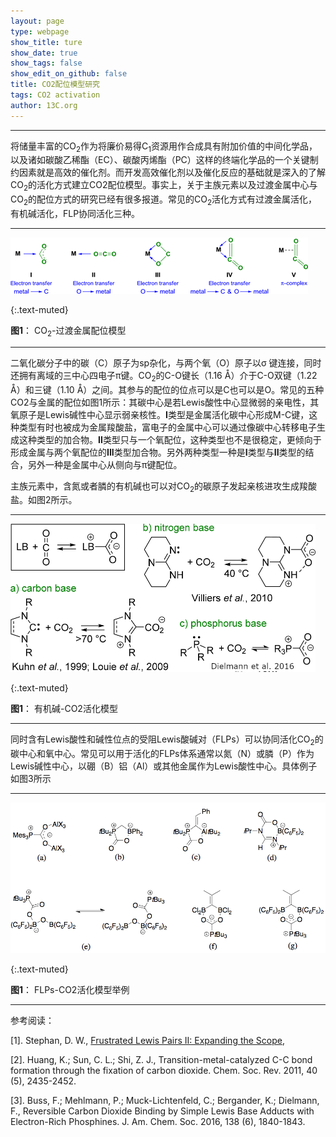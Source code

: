 ```yaml
---
layout: page
type: webpage
show_title: ture
show_date: true
show_tags: false
show_edit_on_github: false
title: CO2配位模型研究
tags: CO2 activation
author: 13C.org
---
```



-----

将储量丰富的CO<sub>2</sub>作为将廉价易得C<sub>1</sub>资源用作合成具有附加价值的中间化学品，以及诸如碳酸乙稀酯（EC）、碳酸丙烯酯（PC）这样的终端化学品的一个关键制约因素就是高效的催化剂。而开发高效催化剂以及催化反应的基础就是深入的了解CO<sub>2</sub>的活化方式建立CO2配位模型。事实上，关于主族元素以及过渡金属中心与CO<sub>2</sub>的配位方式的研究已经有很多报道。常见的CO<sub>2</sub>活化方式有过渡金属活化，有机碱活化，FLP协同活化三种。

-----

<img src="/assets/images/upload/2020-06-04-%E9%87%91%E5%B1%9E-CO2%E9%85%8D%E4%BD%8D%E6%A8%A1%E5%9E%8B.assets/image-20200604162129098.png" alt="13C导航-CO2-过渡金属配位模型-13corg"  />

{:.text-muted}

**图1**： CO<sub>2</sub>-过渡金属配位模型

------

二氧化碳分子中的碳（C）原子为sp杂化，与两个氧（O）原子以σ  键连接，同时还拥有离域的三中心四电子π键。CO<sub>2</sub>的C-O键长（1.16 Å）介于C-O双键（1.22 Å）和三键（1.10 Å）之间。其参与的配位的位点可以是C也可以是O。常见的五种CO2与金属的配位如图1所示：其碳中心是若Lewis酸性中心显微弱的亲电性，其氧原子是Lewis碱性中心显示弱亲核性。**I**类型是金属活化碳中心形成M-C键，这种类型有时也被成为金属羧酸盐，富电子的金属中心可以通过像碳中心转移电子生成这种类型的加合物。**II**类型只与一个氧配位，这种类型也不是很稳定，更倾向于形成金属与两个氧配位的**III**类型加合物。另外两种类型一种是**I**类型与**II**类型的结合，另外一种是金属中心从侧向与π键配位。

主族元素中，含氮或者膦的有机碱也可以对CO<sub>2</sub>的碳原子发起亲核进攻生成羧酸盐。如图2所示。

-----



<img src="/assets/images/upload/2020-06-04-%E9%87%91%E5%B1%9E-CO2%E9%85%8D%E4%BD%8D%E6%A8%A1%E5%9E%8B.assets/image-20200604164710252.png" alt="13c导航-有机碱-CO2活化模型-13corg" class="img-fluid" style="zoom: 50%;" />

{:.text-muted}

**图1**： 有机碱-CO2活化模型

-----

同时含有Lewis酸性和碱性位点的受阻Lewis酸碱对（FLPs）可以协同活化CO<sub>2</sub>的碳中心和氧中心。常见可以用于活化的FLPs体系通常以氮（N）或膦（P）作为Lewis碱性中心，以硼（B）铝（Al）或其他金属作为Lewis酸性中心。具体例子如图3所示

-----

<img src="/assets/images/upload/2020-06-04-%E9%87%91%E5%B1%9E-CO2%E9%85%8D%E4%BD%8D%E6%A8%A1%E5%9E%8B.assets/image-20200604165831098.png" alt="13c导航-FLPs-CO2活化模型举例-13corg" style="zoom: 67%;" />

{:.text-muted}

**图1**： FLPs-CO2活化模型举例

-----

参考阅读：

[1]. Stephan, D. W., [Frustrated Lewis Pairs II: Expanding the Scope](https://www.springer.com/gp/book/9783642377587),

[2]. Huang, K.; Sun, C. L.; Shi, Z. J., Transition-metal-catalyzed C-C bond formation through the fixation of carbon dioxide. Chem. Soc. Rev. 2011, 40 (5), 2435-2452.

[3].  Buss, F.; Mehlmann, P.; Muck-Lichtenfeld, C.; Bergander, K.; Dielmann, F., Reversible Carbon Dioxide Binding by Simple Lewis Base Adducts with Electron-Rich Phosphines. J. Am. Chem. Soc. 2016, 138 (6), 1840-1843.

